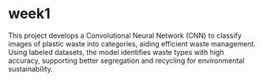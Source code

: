 # week1
This project develops a Convolutional Neural Network (CNN) to classify images of plastic waste into categories, aiding efficient waste management. Using labeled datasets, the model identifies waste types with high accuracy, supporting better segregation and recycling for environmental sustainability.
